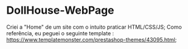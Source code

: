 # DollHouse-WebPage
Criei a "Home" de um site com o intuito praticar HTML/CSS/JS;
Como referência, eu peguei o seguinte template : https://www.templatemonster.com/prestashop-themes/43095.html;
